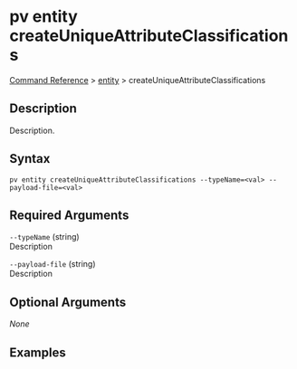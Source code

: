 # pv entity createUniqueAttributeClassifications
[Command Reference](../../../README.md#command-reference) > [entity](./main.md) > createUniqueAttributeClassifications

## Description
Description.

## Syntax
```
pv entity createUniqueAttributeClassifications --typeName=<val> --payload-file=<val>
```

## Required Arguments
`--typeName` (string)  
Description

`--payload-file` (string)  
Description

## Optional Arguments
*None*

## Examples
```powershell

```